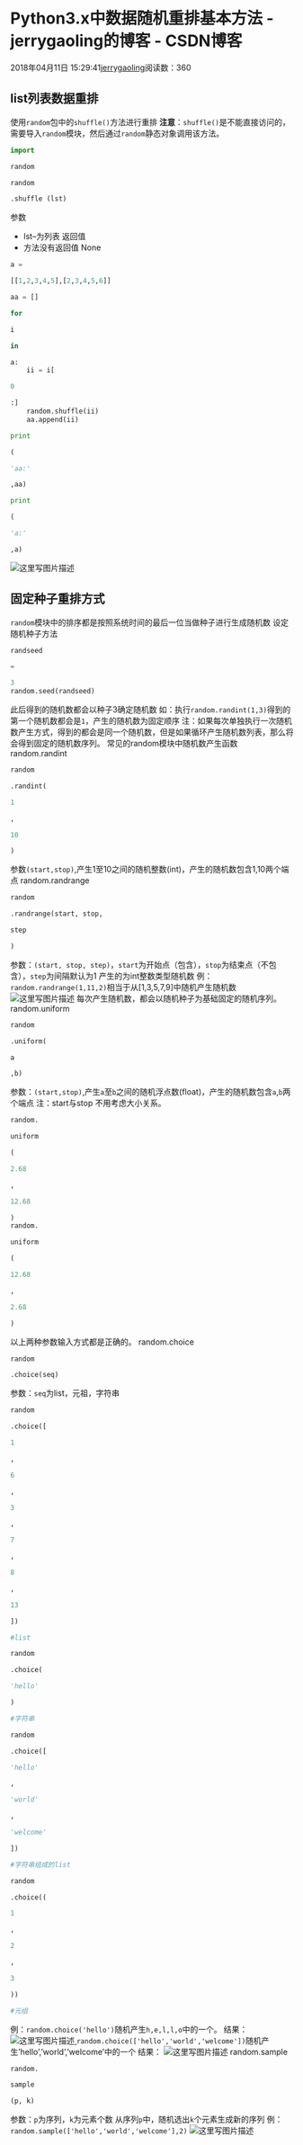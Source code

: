 
# Python3.x中数据随机重排基本方法 - jerrygaoling的博客 - CSDN博客


2018年04月11日 15:29:41[jerrygaoling](https://me.csdn.net/jerrygaoling)阅读数：360


## list列表数据重排
使用`random`包中的`shuffle()`方法进行重排
**注意**：`shuffle()`是不能直接访问的，需要导入`random`模块，然后通过`random`静态对象调用该方法。
```python
import
```
```python
random
```
```python
random
```
```python
.shuffle (lst)
```
参数
- lst–为列表
返回值
- 方法没有返回值 None
```python
a =
```
```python
[[1,2,3,4,5],[2,3,4,5,6]]
```
```python
aa = []
```
```python
for
```
```python
i
```
```python
in
```
```python
a:
    ii = i[
```
```python
0
```
```python
:]
    random.shuffle(ii)
    aa.append(ii)
```
```python
print
```
```python
(
```
```python
'aa:'
```
```python
,aa)
```
```python
print
```
```python
(
```
```python
'a:'
```
```python
,a)
```
![这里写图片描述](https://img-blog.csdn.net/20180411152743241?watermark/2/text/aHR0cHM6Ly9ibG9nLmNzZG4ubmV0L2plcnJ5Z2FvbGluZw==/font/5a6L5L2T/fontsize/400/fill/I0JBQkFCMA==/dissolve/70)
## 固定种子重排方式
`random`模块中的排序都是按照系统时间的最后一位当做种子进行生成随机数
设定随机种子方法
```python
randseed
```
```python
=
```
```python
3
random.seed(randseed)
```
此后得到的随机数都会以种子3确定随机数
如：执行`random.randint(1,3)`得到的第一个随机数都会是`1`，产生的随机数为固定顺序
注：如果每次单独执行一次随机数产生方式，得到的都会是同一个随机数，但是如果循环产生随机数列表，那么将会得到固定的随机数序列。
常见的random模块中随机数产生函数
random.randint
```python
random
```
```python
.randint(
```
```python
1
```
```python
,
```
```python
10
```
```python
)
```
参数`(start,stop)`,产生1至10之间的随机整数(int)，产生的随机数包含1,10两个端点
random.randrange
```python
random
```
```python
.randrange(start, stop,
```
```python
step
```
```python
)
```
参数：`(start, stop, step)`，`start`为开始点（包含），`stop`为结束点（不包含），`step`为间隔默认为1
产生的为int整数类型随机数
例：`random.randrange(1,11,2)`相当于从[1,3,5,7,9]中随机产生随机数
![这里写图片描述](https://img-blog.csdn.net/20180411152802875?watermark/2/text/aHR0cHM6Ly9ibG9nLmNzZG4ubmV0L2plcnJ5Z2FvbGluZw==/font/5a6L5L2T/fontsize/400/fill/I0JBQkFCMA==/dissolve/70)
每次产生随机数，都会以随机种子为基础固定的随机序列。
random.uniform
```python
random
```
```python
.uniform(
```
```python
a
```
```python
,b)
```
参数：`(start,stop)`,产生`a`至`b`之间的随机浮点数(float)，产生的随机数包含`a`,`b`两个端点
注：start与stop 不用考虑大小关系。
```python
random.
```
```python
uniform
```
```python
(
```
```python
2.68
```
```python
,
```
```python
12.68
```
```python
)
random.
```
```python
uniform
```
```python
(
```
```python
12.68
```
```python
,
```
```python
2.68
```
```python
)
```
以上两种参数输入方式都是正确的。
random.choice
```python
random
```
```python
.choice(seq)
```
参数：`seq`为list，元祖，字符串
```python
random
```
```python
.choice([
```
```python
1
```
```python
,
```
```python
6
```
```python
,
```
```python
3
```
```python
,
```
```python
7
```
```python
,
```
```python
8
```
```python
,
```
```python
13
```
```python
])
```
```python
#list
```
```python
random
```
```python
.choice(
```
```python
'hello'
```
```python
)
```
```python
#字符串
```
```python
random
```
```python
.choice([
```
```python
'hello'
```
```python
,
```
```python
'world'
```
```python
,
```
```python
'welcome'
```
```python
])
```
```python
#字符串组成的list
```
```python
random
```
```python
.choice((
```
```python
1
```
```python
,
```
```python
2
```
```python
,
```
```python
3
```
```python
))
```
```python
#元组
```
例：`random.choice('hello')`随机产生`h,e,l,l,o`中的一个。
结果：
![这里写图片描述](https://img-blog.csdn.net/20180411152815197?watermark/2/text/aHR0cHM6Ly9ibG9nLmNzZG4ubmV0L2plcnJ5Z2FvbGluZw==/font/5a6L5L2T/fontsize/400/fill/I0JBQkFCMA==/dissolve/70)[ ](https://img-blog.csdn.net/20180411152815197?watermark/2/text/aHR0cHM6Ly9ibG9nLmNzZG4ubmV0L2plcnJ5Z2FvbGluZw==/font/5a6L5L2T/fontsize/400/fill/I0JBQkFCMA==/dissolve/70)
`random.choice(['hello','world','welcome'])`随机产生’hello’,’world’,’welcome’中的一个
结果：
![这里写图片描述](https://img-blog.csdn.net/20180411152823133?watermark/2/text/aHR0cHM6Ly9ibG9nLmNzZG4ubmV0L2plcnJ5Z2FvbGluZw==/font/5a6L5L2T/fontsize/400/fill/I0JBQkFCMA==/dissolve/70)
random.sample
```python
random.
```
```python
sample
```
```python
(p, k)
```
参数：`p`为序列，`k`为元素个数
从序列`p`中，随机选出`k`个元素生成新的序列
例：`random.sample(['hello','world','welcome'],2)`
![这里写图片描述](https://img-blog.csdn.net/20180411152835373?watermark/2/text/aHR0cHM6Ly9ibG9nLmNzZG4ubmV0L2plcnJ5Z2FvbGluZw==/font/5a6L5L2T/fontsize/400/fill/I0JBQkFCMA==/dissolve/70)

